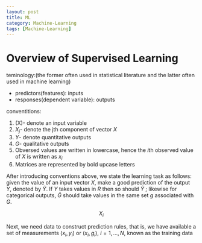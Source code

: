 ```yaml
---
layout: post
title: ML
category: Machine-Learning
tags: [Machine-Learning]
---
```


# Overview of Supervised Learning
teminology:(the former often used in statistical literature and the latter often used in machine learning)
+ predictors(features): inputs
+ responses(dependent variable): outputs

conventitions:
1. \(X\)- denote an input variable
2. $X_{j}$- denote the jth component of vector $X$
3. $Y$- denote quantitative outputs
4. $G$- qualitative outputs
5. Obversed values are written in lowercase, hence the $i$th observed value of $X$ is written as $x_{i}$
6. Matrices are represented by bold upcase letters


After introducing conventions above, we state the learning task as follows:
given the value of an input vector $X$, make a good prediction of the output $Y$, denoted by $\hat{Y}$. If $Y$ takes values in $R$ then so should $\hat{Y}$ ; likewise for categorical outputs, $\hat{G}$ should take values in the same set $g$ associated with $G$.

$$X_{i}$$


Next, we need data to construct prediction rules, that is,
we have available a set of measurements $(x_{i}, y_{i})$ or $(x_{i}, g_{i})$, $i = 1, \ldots, N$, known as the training data
